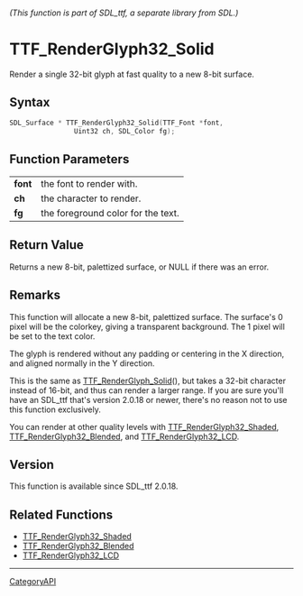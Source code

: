 ###### (This function is part of SDL_ttf, a separate library from SDL.)
# TTF_RenderGlyph32_Solid

Render a single 32-bit glyph at fast quality to a new 8-bit surface.

## Syntax

```c
SDL_Surface * TTF_RenderGlyph32_Solid(TTF_Font *font,
                Uint32 ch, SDL_Color fg);

```

## Function Parameters

|              |                                    |
| ------------ | ---------------------------------- |
| **font**     | the font to render with.           |
| **ch**       | the character to render.           |
| **fg**       | the foreground color for the text. |

## Return Value

Returns a new 8-bit, palettized surface, or NULL if there was an error.

## Remarks

This function will allocate a new 8-bit, palettized surface. The surface's
0 pixel will be the colorkey, giving a transparent background. The 1 pixel
will be set to the text color.

The glyph is rendered without any padding or centering in the X direction,
and aligned normally in the Y direction.

This is the same as [TTF_RenderGlyph_Solid](TTF_RenderGlyph_Solid.md)(), but
takes a 32-bit character instead of 16-bit, and thus can render a larger
range. If you are sure you'll have an SDL_ttf that's version 2.0.18 or
newer, there's no reason not to use this function exclusively.

You can render at other quality levels with
[TTF_RenderGlyph32_Shaded](TTF_RenderGlyph32_Shaded.md),
[TTF_RenderGlyph32_Blended](TTF_RenderGlyph32_Blended.md), and
[TTF_RenderGlyph32_LCD](TTF_RenderGlyph32_LCD.md).

## Version

This function is available since SDL_ttf 2.0.18.

## Related Functions

* [TTF_RenderGlyph32_Shaded](TTF_RenderGlyph32_Shaded.md)
* [TTF_RenderGlyph32_Blended](TTF_RenderGlyph32_Blended.md)
* [TTF_RenderGlyph32_LCD](TTF_RenderGlyph32_LCD.md)

----
[CategoryAPI](CategoryAPI.md)

